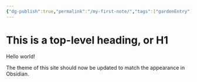 ```yaml
---
{"dg-publish":true,"permalink":"/my-first-note/","tags":["gardenEntry"]}
---
```



# This is a top-level heading, or H1

Hello world!

The theme of this site should now be updated to match the appearance in Obsidian.

